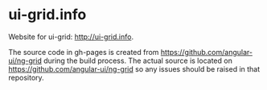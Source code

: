 ui-grid.info
============

Website for ui-grid: http://ui-grid.info.

The source code in gh-pages is created from https://github.com/angular-ui/ng-grid during the build process.  The actual source is located on https://github.com/angular-ui/ng-grid so any issues should be raised in that repository.
